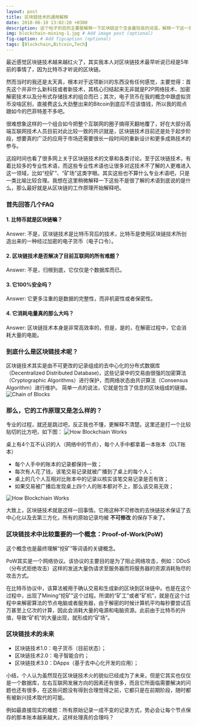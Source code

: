 ```yaml
---
layout: post
title: 区块链技术的通用解释
date: 2018-06-10 13:02:20 +0300
description: 这个帖子的目的主要是解释一下区块链这个含金量较高的词语，解释一下这一领域中很多为人所不知的“挖矿”、“矿场”等的意思. # Add post description (optional)
img: blockchain-mining-1.jpg # Add image post (optional)
fig-caption: # Add figcaption (optional)
tags: [Blockchain,Bitcoin,Tech]
---
```

最近感觉区块链技术越来越红火了，其实我本人对区块链技术最早听说已经是5年前的事情了，因为比特币才听说的区块链。
<!--more-->
然而当时的我还是太天真，根本对于这项新兴的东西没有任何感觉，主要觉得：首先这个并非什么新科技或者新技术，其核心归结起来无非就是P2P网络技术、加密解密技术以及分布式存储技术的组合而已；其次，电子货币在我的概念中跟虚拟货币没啥区别，直接费这么大劲整出来的Bitcoin到底应不应该值钱，所以我的观点跟如今的巴菲特差不多吧。

很难想象这样的一个组合如今把整个互联网的圈子搞得天翻地覆了，好在大部分高端互联网技术人员目前对此比较一致的共识就是，区块链技术目前还是处于起步阶段，想要真的广泛的应用于市场还需要很长一段时间的重新设计和更多成熟技术的参与。

这段时间也看了很多网上关于区块链技术的文章和各类讨论。至于区块链技术，有着比较多的专业性术语，而这些专业性术语也让很多对这技术不了解的人更难进入这一领域，比如“挖矿”、“矿场”这类字眼。其实这些也不算什么专业术语吧，只是一类比喻比较合理。我想在这里稍微解释一下这些不是很了解的术语到底说的是什么，那么最好就是从区块链的工作原理开始解释吧。

### __首先回答几个FAQ__
#### 1. 比特币就是区块链嘛？
Answer: 不是，区块链技术是比特币背后的技术，比特币是使用区块链技术所创造出来的一种经过加密的电子货币（电子口令）。
#### 2. 区块链技术是否解决了目前互联网的所有难题？
Answer: 不是，归根到底，它仅仅是个数据库而已。
#### 3. 它100%安全吗？
Answer: 它更多注重的是数据的完整性，而非机密性或者保密性。
#### 4. 它消耗电量真的那么大吗？
Answer: 区块链技术本身是非常高效率的，但是，是的，在解密过程中，它会消耗大量的电能。

### __到底什么是区块链技术呢？__
区块链技术其实是由不可更改的记录组成的去中心化的分布式数据库（Decentralized Distributed Database)，这些记录中的交易由很强的加密算法（Cryptographic Algorithms）进行保护，而网络状态由共识算法（Consensus Algorithm）进行维护。
简单一点的说法，它就是包含了信息的区块组成的链接。
![Chain of Blocks]({{site.baseurl}}/assets/img/blockchain-1.png)

### __那么，它的工作原理又是怎么样的？__
专业的过程，就还是跳过吧，反正我也不懂，更解释不清楚。这里还是打一个比较贴切的比方吧，如下图：
![How Blockchiain Works]({{site.baseurl}}/assets/img/blockchain-how-it-works-1.png)

桌上有4个互不认识的人（网络中的节点），每个人手中都拿着一本账本（DLT账本）
* 每个人手中的账本的记录都保持一致；
* 每次有人花了钱，该笔交易记录就被广播到了桌上的每个人；
* 桌上的几个人互相对比账本中的记录以核实该笔交易记录是否有效；
* 如果交易被广播后发现桌上四个人的账本都对不上，那么该交易无效；

![How Blockchiain Works]({{site.baseurl}}/assets/img/blockchain-how-it-works-2.png)

大致上，区块链技术就是这样一回事情。它用这种不可修改的去快链技术保证了去中心化以及去第三方化，所有的原始记录均被 __不可修改__ 的保存下来了。

### __区块链技术中比较重要的一个概念：Proof-of-Work(PoW)__
这个概念也是最终理解“挖矿”等词语的关键概念。

PoW其实是一个网络协议。该协议的主要目的是为了阻止网络攻击，例如：DDoS（分布式拒绝攻击）这样的发送大量伪请求至服务器而将服务器的资源消耗殆尽的攻击方式。

在比特币协议中，该算法被用于确认交易和生成新的区块到区块链中。也是在这个过程中，出现了Mining“挖矿”这个过程。所谓的“矿工”或者“矿机”，就是在这个过程中来解密算法的节点电脑或者服务器，由于解密的时候计算机平均每秒要尝试百万甚至上亿次的计算，因此会消耗大量的电源和电脑资源。此前由于比特币的升值，导致“矿机”的大量出现，就形成的“矿场”。

### __区块链技术的未来__
* 区块链技术1.0：电子货币（目前状态）；
* 区块链技术2.0：电子智能合约；
* 区块链技术3.0：DApps（基于去中心化开发的应用）；

小结，个人认为虽然现在区块链技术火的貌似已经成为了未来，但是它其实也仅仅是一个数据库，左右互联网发展方向的因素还有很多，而且它所面临需要解决的问题也还有很多，在这些问题没有得到合理觉得之前，它都只是在前期阶段，随时都有被新兴技术取代的可能。

例如最直接现实的难题：所有原始记录一成不变的记录方式，势必会让每个节点保存的那本账本越来越大，这样处理真的合理吗？
